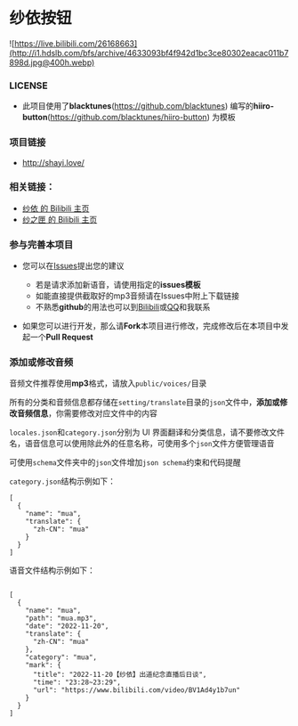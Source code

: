 # 纱依按钮

![https://live.bilibili.com/26168663](http://i1.hdslb.com/bfs/archive/4633093bf4f942d1bc3ce80302eacac011b7898d.jpg@400h.webp)

### LICENSE
- 此项目使用了**blacktunes**(https://github.com/blacktunes) 编写的**hiiro-button**(https://github.com/blacktunes/hiiro-button) 为模板

### 项目链接

 - http://shayi.love/
 
 ### 相关链接：

- [纱依 的 Bilibili 主页](https://space.bilibili.com/3461576189282324)
- [纱之匣 的 Bilibili 主页](https://space.bilibili.com/3493088020400738)

### 参与完善本项目

- 您可以在[Issues](https://github.com/jiajiu123/shayi-button/issues)提出您的建议

  - 若是请求添加新语音，请使用指定的**issues模板**
  - 如能直接提供截取好的mp3音频请在Issues中附上下载链接
  - 不熟悉**github**的用法也可以到[Bilibili](https://space.bilibili.com/160080754)或[QQ](https://qm.qq.com/cgi-bin/qm/qr?k=Q20bRU3bej3KGC3d5jZKc1M2eIvxVauR)和我联系

- 如果您可以进行开发，那么请**Fork**本项目进行修改，完成修改后在本项目中发起一个**Pull Request**

### 添加或修改音频

音频文件推荐使用**mp3**格式，请放入`public/voices/`目录

所有的分类和音频信息都存储在`setting/translate`目录的`json`文件中，**添加或修改音频信息**，你需要修改对应文件中的内容

`locales.json`和`category.json`分别为 UI 界面翻译和分类信息，请不要修改文件名，语音信息可以使用除此外的任意名称，可使用多个`json`文件方便管理语音

可使用`schema`文件夹中的`json`文件增加`json schema`约束和代码提醒

`category.json`结构示例如下：

```jsonc
[
  {
    "name": "mua",
    "translate": {
      "zh-CN": "mua"
    }
  }
]
```

语音文件结构示例如下：

```jsonc

[
  {
    "name": "mua",
    "path": "mua.mp3",
    "date": "2022-11-20",
    "translate": {
      "zh-CN": "mua"
    },
    "category": "mua",
    "mark": {
      "title": "2022-11-20【纱依】出道纪念直播后日谈",
      "time": "23:28~23:29",
      "url": "https://www.bilibili.com/video/BV1Ad4y1b7un"
    }
  }
]
```
